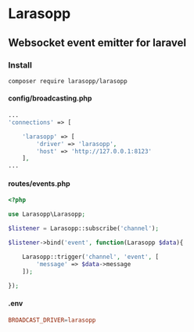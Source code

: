 # Larasopp

## Websocket event emitter for laravel

### Install

```shell
composer require larasopp/larasopp
```

#### config/broadcasting.php
```php
...
'connections' => [

	'larasopp' => [
		'driver' => 'larasopp',
		'host' => 'http://127.0.0.1:8123'
	],
...
```

#### routes/events.php
```php
<?php

use Larasopp\Larasopp;

$listener = Larasopp::subscribe('channel');

$listener->bind('event', function(Larasopp $data){

	Larasopp::trigger('channel', 'event', [
		'message' => $data->message
	]);

});

```

#### .env
```conf
BROADCAST_DRIVER=larasopp
```